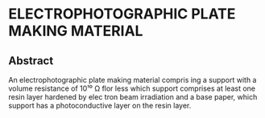 # ELECTROPHOTOGRAPHIC PLATE MAKING MATERIAL

## Abstract
An electrophotographic plate making material compris ing a support with a volume resistance of 10¹⁰ Ω flor less which support comprises at least one resin layer hardened by elec tron beam irradiation and a base paper, which support has a photoconductive layer on the resin layer.